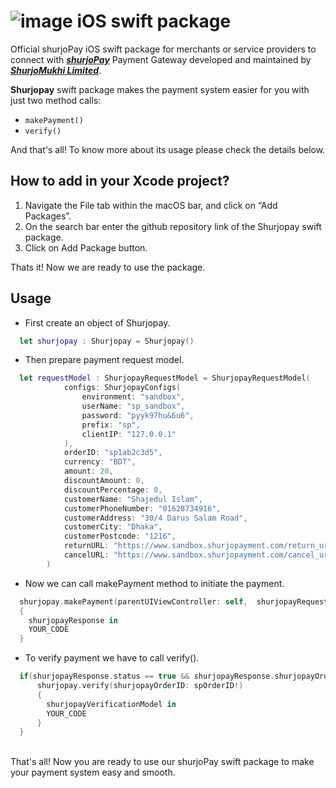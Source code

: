 # ![image](https://user-images.githubusercontent.com/57352037/155895117-523cfb9e-d895-47bf-a962-2bcdda49ad66.png) iOS swift package

Official shurjoPay iOS swift package for merchants or service providers to connect with [**_shurjoPay_**](https://shurjopay.com.bd) Payment Gateway developed and maintained by [_**ShurjoMukhi Limited**_](https://shurjomukhi.com.bd).

**Shurjopay** swift package makes the payment system easier for you with just two method calls:

- `makePayment()`
- `verify()`

And that's all! To know more about its usage please check the details below.

## How to add in your Xcode project?

1. Navigate the File tab within the macOS bar, and click on “Add Packages”.
2. On the search bar enter the github repository link of the Shurjopay swift package.
3. Click on Add Package button.

Thats it! Now we are ready to use the package.

## Usage

- First create an object of Shurjopay.

```swift
  let shurjopay : Shurjopay = Shurjopay()
```

- Then prepare payment request model.

```swift
  let requestModel : ShurjopayRequestModel = ShurjopayRequestModel(
            configs: ShurjopayConfigs(
                environment: "sandbox",
                userName: "sp_sandbox",
                password: "pyyk97hu&6u6",
                prefix: "sp",
                clientIP: "127.0.0.1"
            ),
            orderID: "sp1ab2c3d5",
            currency: "BDT",
            amount: 20,
            discountAmount: 0,
            discountPercentage: 0,
            customerName: "Shajedul Islam",
            customerPhoneNumber: "01628734916",
            customerAddress: "30/4 Darus Salam Road",
            customerCity: "Dhaka",
            customerPostcode: "1216",
            returnURL: "https://www.sandbox.shurjopayment.com/return_url",
            cancelURL: "https://www.sandbox.shurjopayment.com/cancel_url"
        )
```

- Now we can call makePayment method to initiate the payment.

```swift
  shurjopay.makePayment(parentUIViewController: self,  shurjopayRequestModel: requestModel)
  { 
    shurjopayResponse in
    YOUR_CODE
  }
```

- To verify payment we have to call verify().

```swift
  if(shurjopayResponse.status == true && shurjopayResponse.shurjopayOrderID != nil)
      shurjopay.verify(shurjopayOrderID: spOrderID!)
      { 
        shurjopayVerificationModel in
        YOUR_CODE
      }
  }
```

<br>
That's all! Now you are ready to use our shurjoPay swift package to make your payment system easy and smooth.
